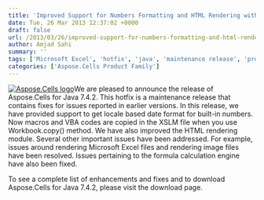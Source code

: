 ```yaml
---
title: 'Improved Support for Numbers Formatting and HTML Rendering with Aspose.Cells for Java 7.4.2'
date: Tue, 26 Mar 2013 12:37:02 +0000
draft: false
url: /2013/03/26/improved-support-for-numbers-formatting-and-html-rendering-with-aspose.cells-for-java-7.4.2/
author: Amjad Sahi
summary: ''
tags: ['Microsoft Excel', 'hotfix', 'java', 'maintenance release', 'product release', 'rendering']
categories: ['Aspose.Cells Product Family']
---
```


[![Aspose.Cells logo][1]](https://blog.aspose.com/wp-content/uploads/sites/2/2012/05/aspose.cells-logo2.jpg)We are pleased to announce the release of Aspose.Cells for Java 7.4.2. This hotfix is a maintenance release that contains fixes for issues reported in earlier versions. In this release, we have provided support to get locale based date format for built-in numbers. Now macros and VBA codes are copied in the XSLM file when you use Workbook.copy() method. We have also improved the HTML rendering module. Several other important issues have been addressed. For example, issues around rendering Microsoft Excel files and rendering image files have been resolved. Issues pertaining to the formula calculation engine have also been fixed.

To see a complete list of enhancements and fixes and to download Aspose.Cells for Java 7.4.2, please visit the download page.




[1]: https://blog.aspose.com/wp-content/uploads/sites/2/2012/05/aspose.cells-logo2.jpg "Aspose.Cells logo"




